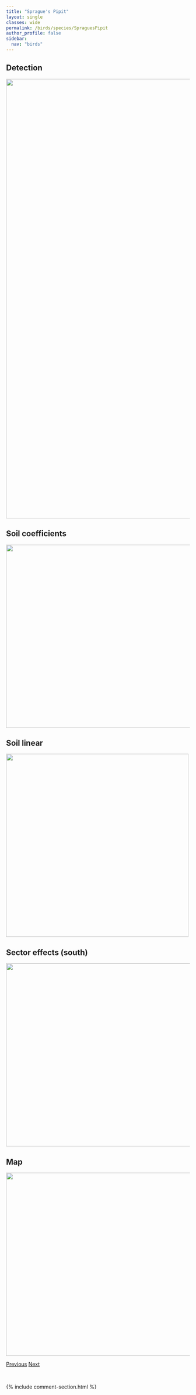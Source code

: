 ```yaml
---
title: "Sprague's Pipit"
layout: single
classes: wide
permalink: /birds/species/SpraguesPipit
author_profile: false
sidebar:
  nav: "birds"
---
```


<h2>Detection</h2>

<a href="https://drive.google.com/uc?export=view&id=1wKJWlaIi6XmNrJ-tFOBKGXMbEnyOAG-u">
<img src="https://drive.google.com/uc?export=view&id=1wKJWlaIi6XmNrJ-tFOBKGXMbEnyOAG-u" height = "1200" width = "800">
</a>

<h2>Soil coefficients</h2>

<a href="https://drive.google.com/uc?export=view&id=1Iqa_L1gJlJcdLFhxuLaTmtBuMWE4a5iS">
<img src="https://drive.google.com/uc?export=view&id=1Iqa_L1gJlJcdLFhxuLaTmtBuMWE4a5iS" height = "500" width = "1000">
</a>

<h2>Soil linear</h2>

<a href="https://drive.google.com/uc?export=view&id=1u8MaJmJ1qRRP6DSxC-XC0wTyJwQoQAKa">
<img src="https://drive.google.com/uc?export=view&id=1u8MaJmJ1qRRP6DSxC-XC0wTyJwQoQAKa" height = "500" width = "500">
</a>

<h2>Sector effects (south)</h2>

<a href="https://drive.google.com/uc?export=view&id=1WAlplHayK7EpUCXz9Y-WwD3Mv0_gPiUf">
<img src="https://drive.google.com/uc?export=view&id=1WAlplHayK7EpUCXz9Y-WwD3Mv0_gPiUf" height = "500" width = "1000">
</a>

<h2>Map</h2>

<a href="https://drive.google.com/uc?export=view&id=1lPd7mHpm5I7eLMuUgwm2zDp5Prr6lGOg">
<img src="https://drive.google.com/uc?export=view&id=1lPd7mHpm5I7eLMuUgwm2zDp5Prr6lGOg" height = "500" width = "1500">
</a>

<a href="/birds/species/SpruceGrouse/" class="pagination--pager" title="Spruce Grouse">Previous</a> <a href="/birds/species/SpottedSandpiper/" class="pagination--pager" title="Spotted Sandpiper">Next</a>

<p>&nbsp;</p>

{% include comment-section.html %}
